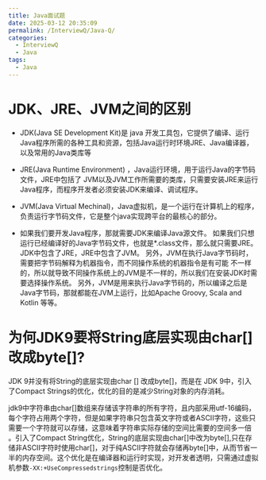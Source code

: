 ```yaml
---
title: Java面试题
date: 2025-03-12 20:35:09
permalink: /InterviewQ/Java-Q/
categories:
  - InterviewQ
  - Java
tags:
  - Java
---
```



# JDK、JRE、JVM之间的区别

- JDK(Java SE Development Kit)是 java 开发工具包，它提供了编译、运行Java程序所需的各种工具和资源，包括Java运行时环境JRE、Java编译器，以及常用的Java类库等

- JRE(Java Runtime Environment) ，Java运行环境，用于运行Java的字节码文件，JRE中包括了 JVM以及JVM工作所需要的类库，只需要安装JRE来运行Java程序，而程序开发者必须安装JDK来编译、调试程序。

- JVM(Java Virtual Mechinal)，Java虚拟机，是一个运行在计算机上的程序，负责运行字节码文件，它是整个java实现跨平台的最核心的部分。

- 如果我们要开发Java程序，那就需要JDK来编译Java源文件。 如果我们只想运行已经编译好的Java字节码文件，也就是*.class文件，那么就只需要JRE。 JDK中包含了JRE，JRE中包含了JVM。 另外，JVM在执行Java字节码时，需要把字节码解释为机器指令，而不同操作系统的机器指令是有可能 不一样的，所以就导致不同操作系统上的JVM是不一样的，所以我们在安装JDK时需要选择操作系统。 另外，JVM是用来执行Java字节码的，所以编译之后是Java字节码，那就都能在JVM上运行，比如Apache Groovy, Scala and Kotlin 等等。

# 为何JDK9要将String底层实现由char[]改成byte[]?

JDK 9并没有将String的底层实现由char [] 改成byte[]，而是在 JDK 9中，引入了Compact Strings的优化，优化的目的是减少String对象的内存消耗。

jdk9中字符串由char[]数组来存储该字符串的所有字符，且内部采用utf-16编码，每个字符占用两个字符，但是如果字符串只包含英文字符或者ASCII字符，这些只需要一个字符就可以存储，这意味着字符串实际存储的空间比需要的空间多一倍	。引入了Compact String优化，String的底层实现由char[]中改为byte[],只在存储非ASCII字符时使用char[]，对于纯ASCII字符就会存储再byte[]中，从而节省一半的内存空间。这个优化是在编译器和运行时实现，对开发者透明，只需通过虚拟机参数`-XX:+UseCompressedstrings`控制是否优化。
